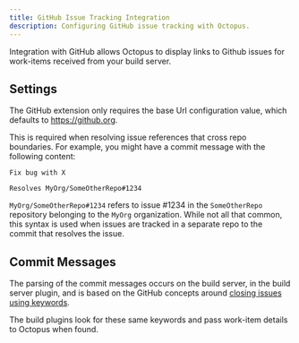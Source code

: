 ```yaml
---
title: GitHub Issue Tracking Integration
description: Configuring GitHub issue tracking with Octopus.
---
```


Integration with GitHub allows Octopus to display links to Github issues for work-items received from your build server.

## Settings

The GitHub extension only requires the base Url configuration value, which defaults to https://github.org.

This is required when resolving issue references that cross repo boundaries. For example, you might have a commit message with the following content:

```
Fix bug with X

Resolves MyOrg/SomeOtherRepo#1234
```

`MyOrg/SomeOtherRepo#1234` refers to issue \#1234 in the `SomeOtherRepo` repository belonging to the `MyOrg` organization. While not all that common, this syntax is used when issues are tracked in a separate repo to the commit that resolves the issue.

## Commit Messages

The parsing of the commit messages occurs on the build server, in the build server plugin, and is based on the GitHub concepts around [closing issues using keywords](https://help.github.com/en/articles/closing-issues-using-keywords).

The build plugins look for these same keywords and pass work-item details to Octopus when found.
